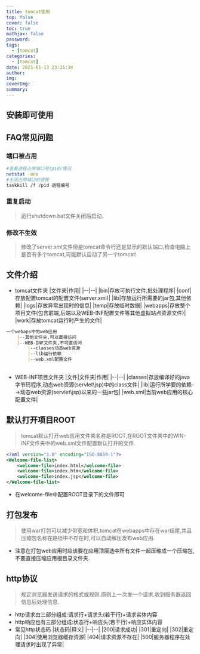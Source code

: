 ```yaml
---
title: tomcat使用
top: false
cover: false
toc: true
mathjax: false
password: 
tags:
  - [tomcat]
categories:
  - [tomcat]
date: 2021-01-13 23:25:34
author:
img:
coverImg:
summary:
---
```


## 安装即可使用

## FAQ常见问题

### 端口被占用
```sh
#查看进程占用端口号(pid)情况
netstat -ano
#关闭占用端口的进程
taskkill /f /pid 进程编号
```

### 重复启动
> 运行shutdown.bat文件关闭后启动.

### 修改不生效
> 修改了server.xml文件但是tomcat命令行还是显示的默认端口,检查电脑上是否有多个tomcat,可能默认启动了另一个tomcat!

## 文件介绍
+ tomcat文件夹
|文件夹|作用|
|--|--|
|bin|存放可执行文件,批处理程序|
|conf|存放配置tomcat的配置文件(server.xml)|
|lib|存放运行所需要的jar包,其他依赖|
|logs|存放异常出现时的信息|
|temp|存放临时数据|
|webapps|存放整个项目文件(包含前端,后端以及WEB-INF配置文件等其他虚拟站点资源文件)|
|work|存放tomcat运行时产生的文件|

```md
一个webaps中的web应用
    |--其他文件夹,可以直接访问
    |--WEB-INF文件夹,不可直访问
        |--classes动态web资源
        |--lib运行依赖
        |--web.xml配置文件
        
```

+ WEB-INF项目文件夹
|文件\|文件夹|作用|
|--|--|
|classes|存放编译好的java字节码程序,动态web资源(servlet\jsp)中的class文件|
|lib|运行所学要的依赖-->动态web资源(servlet\jsp)以来的一些jar包|
|web.xml|当前web应用的核心配置文件|

## 默认打开项目ROOT
> tomcat默认打开web应用文件夹名称是ROOT,在ROOT文件夹中的WIN-INF文件夹中的web.xml文件配置默认打开的文件.
```xml
<?xml version="1.0" encoding="ISO-8859-1"?>
<Welcome-file-list>
    <welcome-file>index.html</welcome-file>
    <welcome-file>index.htm</welcome-file>
    <welcome-file>index.jsp</welcome-file>
</Welcome-file-list>
```
+ 在welcome-file中配置ROOT目录下的文件即可

## 打包发布
> 使用war打包可以减少带宽和体积,tomcat在webapps中存在war结尾,并且压缩包名称在路径中不存在时,可以自动解压发布web应用.
+ 注意在打包web应用时应该要在应用顶层选中所有文件一起压缩成一个压缩包,不要直接压缩应用根目录文件夹.

## http协议
> 规定浏览器发送请求的格式或规则.原则上一次发一个请求,收到服务器返回信息后处理信息.

+ http请求由三部分组成:请求行+请求头(若干行)+请求实体内容
+ http响应也有三部分组成:状态行+响应头(若干行)+响应实体内容
+ 常见http状态码
|状态码|释义|
|--|--|
|200|请求成功|
|301|重定向|
|302|重定向|
|304|使用浏览器缓存资源|
|404|请求资源不存在|
|500|服务器程序在处理请求时出现了异常|
